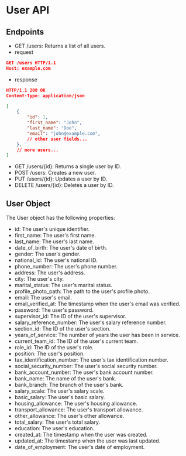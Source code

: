 # User API

## Endpoints

- GET /users: Returns a list of all users.
- request
```json
GET /users HTTP/1.1
Host: example.com
```
- response
```json
HTTP/1.1 200 OK
Content-Type: application/json

[
    {
        "id": 1,
        "first_name": "John",
        "last_name": "Doe",
        "email": "john@example.com",
        // other user fields...
    },
    // more users...
]
```
- GET /users/{id}: Returns a single user by ID.
- POST /users: Creates a new user.
- PUT /users/{id}: Updates a user by ID.
- DELETE /users/{id}: Deletes a user by ID.


## User Object

The User object has the following properties:

- id: The user's unique identifier.
- first_name: The user's first name.
- last_name: The user's last name.
- date_of_birth: The user's date of birth.
- gender: The user's gender.
- national_id: The user's national ID.
- phone_number: The user's phone number.
- address: The user's address.
- city: The user's city.
- marital_status: The user's marital status.
- profile_photo_path: The path to the user's profile photo.
- email: The user's email.
- email_verified_at: The timestamp when the user's email was verified.
- password: The user's password.
- supervisor_id: The ID of the user's supervisor.
- salary_reference_number: The user's salary reference number.
- section_id: The ID of the user's section.
- years_of_service: The number of years the user has been in service.
- current_team_id: The ID of the user's current team.
- role_id: The ID of the user's role.
- position: The user's position.
- tax_identification_number: The user's tax identification number.
- social_security_number: The user's social security number.
- bank_account_number: The user's bank account number.
- bank_name: The name of the user's bank.
- bank_branch: The branch of the user's bank.
- salary_scale: The user's salary scale.
- basic_salary: The user's basic salary.
- housing_allowance: The user's housing allowance.
- transport_allowance: The user's transport allowance.
- other_allowance: The user's other allowance.
- total_salary: The user's total salary.
- education: The user's education.
- created_at: The timestamp when the user was created.
- updated_at: The timestamp when the user was last updated.
- date_of_employment: The user's date of employment.
